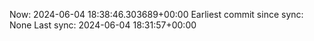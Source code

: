 Now: 2024-06-04 18:38:46.303689+00:00 Earliest commit since sync: None Last sync: 2024-06-04 18:31:57+00:00
